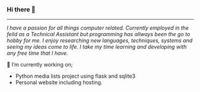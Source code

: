 ### Hi there 👋
---
*I have a passion for all things computer related. Currently employed in the feild as a Technical Assistant but programming has allways been the go to hobby for me. I enjoy researching new languages, techniques, systems and seeing my ideas come to life. I take my time learning and developing with any free time that I have.*

🔭 I’m currently working on;
- Python media lists project using flask and sqlite3
- Personal website including hosting.
